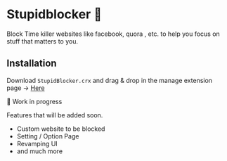 # Stupidblocker :no_entry_sign: 

Block Time killer websites like facebook, quora , etc. to help you focus on stuff that matters to you.

## Installation

Download ```StupidBlocker.crx``` and drag & drop in the manage extension page → [Here]('chrome://extensions/')

:construction: Work in progress

Features that will be added soon.

* Custom website to be blocked
* Setting / Option Page
* Revamping UI
* and much more
